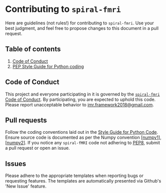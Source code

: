 # Contributing to `spiral-fmri`

Here are guidelines (not rules!) for contributing to `spiral-fmri`. Use your best judgment, and feel free to propose 
changes to this document in a pull request.

## Table of contents
1. [Code of Conduct](#code-of-conduct)
2. [PEP Style Guide for Python coding](#style-guide-for-python-code)

## Code of Conduct
This project and everyone participating in it is governed by the 
[`spiral-fmri` Code of Conduct](https://github.com/imr-framework/spiral-fmri/blob/master/CODE_OF_CONDUCT.md). 
By participating, you are expected to uphold this code. Please report unacceptable behavior to 
[imr.framework2018@gmail.com](email).

## Pull requests
Follow the coding conventions laid out in the [Style Guide for Python Code](https://www.python.org/dev/peps/pep-0008/). Ensure source code is 
documented as per the Numpy convention [[numpy1]], [[numpy2]]. If you notice any `spiral-fMRI` code not adhering to 
[PEP8](https://www.python.org/dev/peps/pep-0008/), submit a pull request or open an issue.

## Issues
Please adhere to the appropriate templates when reporting bugs or requesting features. The templates are automatically 
presented via Github's 'New Issue' feature.

[email]: mailto:imr.framework2018@gmail.com
[code_of_conduct]: https://github.com/imr-framework/spiral-fmri/blob/master/CODE_OF_CONDUCT.md
[style_guide]: https://www.python.org/dev/peps/pep-0008/
[numpy1]: https://numpydoc.readthedocs.io/en/latest/format.html
[numpy2]: https://sphinxcontrib-napoleon.readthedocs.io/en/latest/example_numpy.html
